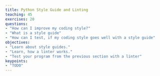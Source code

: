 ```yaml
---
title: Python Style Guide and Linting
teaching: 45
exercises: 20
questions:
- "How can I improve my coding style?"
- "What is a style guide"
- "How can I test, if my coding style goes well with a style guide"
objectives:
- "Learn about style guides."
- "Learn, how a linter works."
- "Test your program from the previous section with a linter"
keypoints:
- "TODO"
---
```

